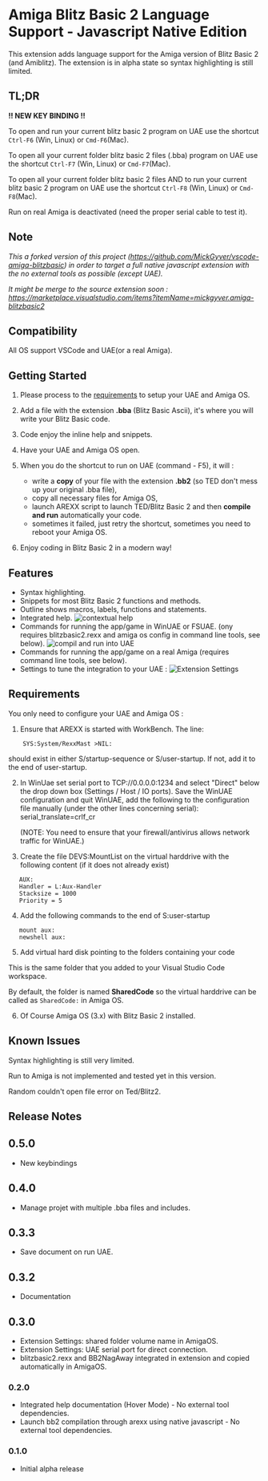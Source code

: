 # Amiga Blitz Basic 2 Language Support - Javascript Native Edition

This extension adds language support for the Amiga version of Blitz Basic 2 (and Amiblitz). The extension is in alpha state so syntax highlighting is still limited.

## TL;DR

**!! NEW KEY BINDING !!**


To open and run your current blitz basic 2 program on UAE use the shortcut `Ctrl-F6` (Win, Linux) or `Cmd-F6`(Mac).

To open all your current folder blitz basic 2 files (.bba) program on UAE use the shortcut `Ctrl-F7` (Win, Linux) or `Cmd-F7`(Mac).

To open all your current folder blitz basic 2 files  AND to run your current blitz basic 2 program on UAE use the shortcut `Ctrl-F8` (Win, Linux) or `Cmd-F8`(Mac).

Run on real Amiga is deactivated (need the proper serial cable to test it).

## Note

_This a forked version of this project (https://github.com/MickGyver/vscode-amiga-blitzbasic) in order to target a full native javascript extension with the no external tools as possible (except UAE)._

_It might be merge to the source extension soon : https://marketplace.visualstudio.com/items?itemName=mickgyver.amiga-blitzbasic2_

## Compatibility

All OS support VSCode and UAE(or a real Amiga).

## Getting Started

1. Please process to the [requirements](#requirements) to setup your UAE and Amiga OS.

2. Add a file with the extension **.bba** (Blitz Basic Ascii), it's where you will write your Blitz Basic code. 

3. Code enjoy the inline help and snippets.

4. Have your UAE and Amiga OS open.

5. When you do the shortcut to run on UAE (command - F5), it will :
   - write a **copy** of your file with the extension **.bb2** (so TED don't mess up your original .bba file),
   - copy all necessary files for Amiga OS,
   - launch AREXX script to launch TED/Blitz Basic 2 and then **compile and run** automatically your code.
   - sometimes it failed, just retry the shortcut, sometimes you need to reboot your Amiga OS.

6. Enjoy coding in Blitz Basic 2 in a modern way!

## Features

- Syntax highlighting.
- Snippets for most Blitz Basic 2 functions and methods.
- Outline shows macros, labels, functions and statements.
- Integrated help.
![contextual help](https://raw.githubusercontent.com/youenchene/vscode-amiga-blitzbasic/main/resources/images/help.jpg)
- Commands for running the app/game in WinUAE or FSUAE. (ony requires blitzbasic2.rexx and amiga os config in command line tools, see below).
![compil and run into UAE](https://raw.githubusercontent.com/youenchene/vscode-amiga-blitzbasic/main/resources/images/compil.jpg)
- Commands for running the app/game on a real Amiga (requires command line tools, see below).
- Settings to tune the integration to your UAE :
![Extension Settings](https://raw.githubusercontent.com/youenchene/vscode-amiga-blitzbasic/main/resources/images/settings.jpg)

## Requirements

You only need to configure your UAE and Amiga OS :

1. Ensure that AREXX is started with WorkBench. The line:

```
    SYS:System/RexxMast >NIL:
```

should exist in either S/startup-sequence or S/user-startup. If not, add it to the end of
user-startup.
   
2. In WinUae set serial port to TCP://0.0.0.0:1234 and select "Direct" below the drop down box (Settings
   / Host / IO ports). Save the WinUAE configuration and quit WinUAE, add the following to the
   configuration file manually (under the other lines concerning serial): serial_translate=crlf_cr
   
   (NOTE: You need to ensure that your firewall/antivirus allows network traffic for WinUAE.)
   
3. Create the file DEVS:MountList on the virtual harddrive with the following content (if it does not
   already exist)

```   
   AUX:
   Handler = L:Aux-Handler
   Stacksize = 1000
   Priority = 5
```

4. Add the following commands to the end of S:user-startup

```    
   mount aux:
   newshell aux:
```  

5. Add virtual hard disk pointing to the folders containing your code
 
This is the same folder that you added to your Visual Studio Code workspace.

By default, the folder is named **SharedCode** so the virtual  harddrive can be called as `SharedCode:` in Amiga OS.

6. Of Course Amiga OS (3.x) with Blitz Basic 2 installed.

## Known Issues

Syntax highlighting is still very limited.

Run to Amiga is not implemented and tested yet in this version.

Random couldn't open file error on Ted/Blitz2.

## Release Notes


## 0.5.0
- New keybindings

## 0.4.0
- Manage projet with multiple .bba files and includes.
## 0.3.3
- Save document on run UAE.
## 0.3.2
- Documentation
## 0.3.0
- Extension Settings: shared folder volume name in AmigaOS.
- Extension Settings: UAE serial port for direct connection.
- blitzbasic2.rexx and BB2NagAway integrated in extension and copied automatically in AmigaOS.
### 0.2.0
- Integrated help documentation (Hover Mode) - No external tool dependencies.
- Launch bb2 compilation through arexx using native javascript - No external tool dependencies.
### 0.1.0
- Initial alpha release
